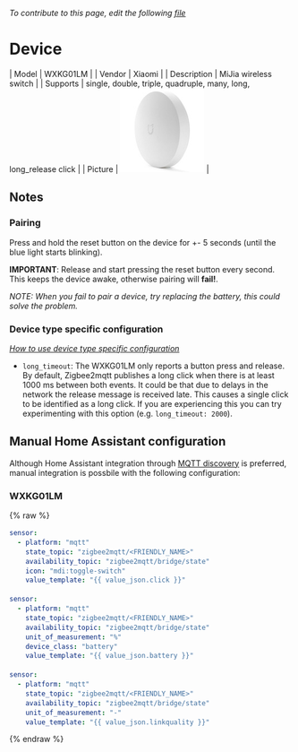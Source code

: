 
*To contribute to this page, edit the following
[file](https://github.com/Koenkk/zigbee2mqtt.io/blob/master/docgen/device_page_notes.js)*

# Device

| Model | WXKG01LM  |
| Vendor  | Xiaomi  |
| Description | MiJia wireless switch |
| Supports | single, double, triple, quadruple, many, long, long_release click |
| Picture | ![../images/devices/WXKG01LM.jpg](../images/devices/WXKG01LM.jpg) |

## Notes


### Pairing
Press and hold the reset button on the device for +- 5 seconds (until the blue light starts blinking).

**IMPORTANT**: Release and start pressing the reset button every second.
This keeps the device awake, otherwise pairing will **fail!**.

*NOTE: When you fail to pair a device, try replacing the battery, this could solve the problem.*


### Device type specific configuration
*[How to use device type specific configuration](../configuration/device_specific_configuration.md)*

* `long_timeout`: The WXKG01LM only reports a button press and release.
By default, Zigbee2mqtt publishes a long click when there is at
least 1000 ms between both events. It could be that due to
delays in the network the release message is received late. This causes a single
click to be identified as a long click. If you are experiencing this you can try
experimenting with this option (e.g. `long_timeout: 2000`).


## Manual Home Assistant configuration
Although Home Assistant integration through [MQTT discovery](../integration/home_assistant) is preferred,
manual integration is possbile with the following configuration:


### WXKG01LM
{% raw %}
```yaml
sensor:
  - platform: "mqtt"
    state_topic: "zigbee2mqtt/<FRIENDLY_NAME>"
    availability_topic: "zigbee2mqtt/bridge/state"
    icon: "mdi:toggle-switch"
    value_template: "{{ value_json.click }}"

sensor:
  - platform: "mqtt"
    state_topic: "zigbee2mqtt/<FRIENDLY_NAME>"
    availability_topic: "zigbee2mqtt/bridge/state"
    unit_of_measurement: "%"
    device_class: "battery"
    value_template: "{{ value_json.battery }}"

sensor:
  - platform: "mqtt"
    state_topic: "zigbee2mqtt/<FRIENDLY_NAME>"
    availability_topic: "zigbee2mqtt/bridge/state"
    unit_of_measurement: "-"
    value_template: "{{ value_json.linkquality }}"
```
{% endraw %}


